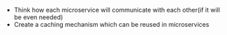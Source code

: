 - Think how each microservice will communicate with each other(if it will be even needed)
- Create a caching mechanism which can be reused in microservices
